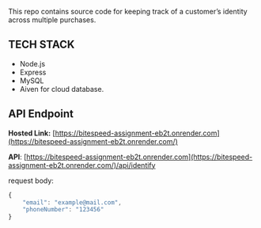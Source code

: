 This repo contains source code for keeping track of a customer’s identity across multiple purchases.

## TECH STACK

- Node.js
- Express
- MySQL
- Aiven for cloud database.

## API Endpoint

**Hosted Link:** [https://bitespeed-assignment-eb2t.onrender.com](https://bitespeed-assignment-eb2t.onrender.com/) 

**API**: [https://bitespeed-assignment-eb2t.onrender.com](https://bitespeed-assignment-eb2t.onrender.com/)/api/identify

request body: 

```jsx
{
	"email": "example@mail.com",
	"phoneNumber": "123456"
}
```
